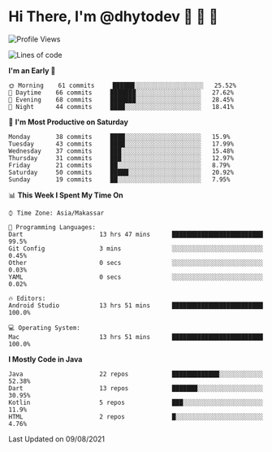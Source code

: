 # Hi There, I'm @dhytodev 👋 👋 👋

<!--
**DhytoDev/dhytodev** is a ✨ _special_ ✨ repository because its `README.md` (this file) appears on your GitHub profile.

Here are some ideas to get you started:

- 🔭 I’m currently working on ...
- 🌱 I’m currently learning ...
- 👯 I’m looking to collaborate on ...
- 🤔 I’m looking for help with ...
- 💬 Ask me about ...
- 📫 How to reach me: ...
- 😄 Pronouns: ...
- ⚡ Fun fact: ...
-->

<!--START_SECTION:waka-->
![Profile Views](http://img.shields.io/badge/Profile%20Views-11-blue)

![Lines of code](https://img.shields.io/badge/From%20Hello%20World%20I%27ve%20Written-278969%20lines%20of%20code-blue)

**I'm an Early 🐤** 

```text
🌞 Morning    61 commits     ██████░░░░░░░░░░░░░░░░░░░   25.52% 
🌆 Daytime    66 commits     ███████░░░░░░░░░░░░░░░░░░   27.62% 
🌃 Evening    68 commits     ███████░░░░░░░░░░░░░░░░░░   28.45% 
🌙 Night      44 commits     ████░░░░░░░░░░░░░░░░░░░░░   18.41%

```
📅 **I'm Most Productive on Saturday** 

```text
Monday       38 commits     ████░░░░░░░░░░░░░░░░░░░░░   15.9% 
Tuesday      43 commits     ████░░░░░░░░░░░░░░░░░░░░░   17.99% 
Wednesday    37 commits     ███░░░░░░░░░░░░░░░░░░░░░░   15.48% 
Thursday     31 commits     ███░░░░░░░░░░░░░░░░░░░░░░   12.97% 
Friday       21 commits     ██░░░░░░░░░░░░░░░░░░░░░░░   8.79% 
Saturday     50 commits     █████░░░░░░░░░░░░░░░░░░░░   20.92% 
Sunday       19 commits     ██░░░░░░░░░░░░░░░░░░░░░░░   7.95%

```


📊 **This Week I Spent My Time On** 

```text
⌚︎ Time Zone: Asia/Makassar

💬 Programming Languages: 
Dart                     13 hrs 47 mins      █████████████████████████   99.5% 
Git Config               3 mins              ░░░░░░░░░░░░░░░░░░░░░░░░░   0.45% 
Other                    0 secs              ░░░░░░░░░░░░░░░░░░░░░░░░░   0.03% 
YAML                     0 secs              ░░░░░░░░░░░░░░░░░░░░░░░░░   0.02%

🔥 Editors: 
Android Studio           13 hrs 51 mins      █████████████████████████   100.0%

💻 Operating System: 
Mac                      13 hrs 51 mins      █████████████████████████   100.0%

```

**I Mostly Code in Java** 

```text
Java                     22 repos            █████████████░░░░░░░░░░░░   52.38% 
Dart                     13 repos            ███████░░░░░░░░░░░░░░░░░░   30.95% 
Kotlin                   5 repos             ███░░░░░░░░░░░░░░░░░░░░░░   11.9% 
HTML                     2 repos             █░░░░░░░░░░░░░░░░░░░░░░░░   4.76%

```



 Last Updated on 09/08/2021
<!--END_SECTION:waka-->
